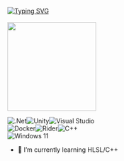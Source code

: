 [![Typing SVG](https://readme-typing-svg.herokuapp.com?color=%2336BCF7&lines=This+man+ate+my+son)](https://git.io/typing-svg)<BR></BR>
<img src="https://i.imgur.com/9B3PLXE.jpg" width="200" />

![.Net](https://img.shields.io/badge/.NET-5C2D91?style=for-the-badge&logo=.net&logoColor=white)![Unity](https://img.shields.io/badge/unity-%23000000.svg?style=for-the-badge&logo=unity&logoColor=white)![Visual Studio](https://img.shields.io/badge/Visual%20Studio-5C2D91.svg?style=for-the-badge&logo=visual-studio&logoColor=white)<br>![Docker](https://img.shields.io/badge/docker-%230db7ed.svg?style=for-the-badge&logo=docker&logoColor=white)![Rider](https://img.shields.io/badge/Rider-000000.svg?style=for-the-badge&logo=Rider&logoColor=white&color=black&labelColor=crimson)![C++](https://img.shields.io/badge/c++-%2300599C.svg?style=for-the-badge&logo=c%2B%2B&logoColor=white)<br>![Windows 11](https://img.shields.io/badge/Windows%2011-%230079d5.svg?style=for-the-badge&logo=Windows%2011&logoColor=white)<br>

- 🤔 I’m currently learning HLSL/C++  <br>

<!--
**MnzCrsh/MnzCrsh** is a ✨ _special_ ✨ repository because its `README.md` (this file) appears on your GitHub profile.

Here are some ideas to get you started:

- 🔭 I’m currently working on ...
- 🌱 I’m currently learning ...
- 👯 I’m looking to collaborate on ...
- 🤔 I’m looking for help with ...
- 💬 Ask me about ...
- 📫 How to reach me: ...
- 😄 Pronouns: ...
- ⚡ Fun fact: ...
-->
